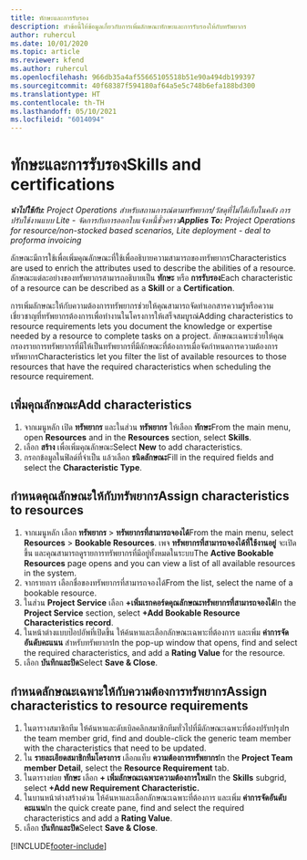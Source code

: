 ```yaml
---
title: ทักษะและการรับรอง
description: หัวข้อนี้ให้ข้อมูลเกี่ยวกับการเพิ่มลักษณะทักษะและการรับรองให้กับทรัพยากร
author: ruhercul
ms.date: 10/01/2020
ms.topic: article
ms.reviewer: kfend
ms.author: ruhercul
ms.openlocfilehash: 966db35a4af55665105518b51e90a494db199397
ms.sourcegitcommit: 40f68387f594180af64a5e5c748b6efa188bd300
ms.translationtype: HT
ms.contentlocale: th-TH
ms.lasthandoff: 05/10/2021
ms.locfileid: "6014094"
---
```

# <a name="skills-and-certifications"></a><span data-ttu-id="96704-103">ทักษะและการรับรอง</span><span class="sxs-lookup"><span data-stu-id="96704-103">Skills and certifications</span></span>
<span data-ttu-id="96704-104">_**นำไปใช้กับ:** Project Operations สำหรับสถานการณ์ตามทรัพยากร/วัสดุที่ไม่ได้เก็บในคลัง การปรับใช้งานแบบ Lite - จัดการกับการออกใบแจ้งหนี้ชั่วคราว_</span><span class="sxs-lookup"><span data-stu-id="96704-104">_**Applies To:** Project Operations for resource/non-stocked based scenarios, Lite deployment - deal to proforma invoicing_</span></span>

<span data-ttu-id="96704-105">ลักษณะมีการใช้เพื่อเพิ่มคุณลักษณะที่ใช้เพื่ออธิบายความสามารถของทรัพยากร</span><span class="sxs-lookup"><span data-stu-id="96704-105">Characteristics are used to enrich the attributes used to describe the abilities of a resource.</span></span> <span data-ttu-id="96704-106">ลักษณะแต่ละอย่างของทรัพยากรสามารถอธิบายเป็น **ทักษะ** หรือ **การรับรอง**</span><span class="sxs-lookup"><span data-stu-id="96704-106">Each characteristic of a resource can be described as a **Skill** or a **Certification**.</span></span>

<span data-ttu-id="96704-107">การเพิ่มลักษณะให้กับความต้องการทรัพยากรช่วยให้คุณสามารถจัดทำเอกสารความรู้หรือความเชี่ยวชาญที่ทรัพยากรต้องการเพื่อทำงานในโครงการให้เสร็จสมบูรณ์</span><span class="sxs-lookup"><span data-stu-id="96704-107">Adding characteristics to resource requirements lets you document the knowledge or expertise needed by a resource to complete tasks on a project.</span></span> <span data-ttu-id="96704-108">ลักษณะเฉพาะช่วยให้คุณกรองรายการทรัพยากรที่มีให้เป็นทรัพยากรที่มีลักษณะที่ต้องการเมื่อจัดกำหนดการความต้องการทรัพยากร</span><span class="sxs-lookup"><span data-stu-id="96704-108">Characteristics let you filter the list of available resources to those resources that have the required characteristics when scheduling the resource requirement.</span></span>

## <a name="add-characteristics"></a><span data-ttu-id="96704-109">เพิ่มคุณลักษณะ</span><span class="sxs-lookup"><span data-stu-id="96704-109">Add characteristics</span></span>

1. <span data-ttu-id="96704-110">จากเมนูหลัก เปิด **ทรัพยากร** และในส่วน **ทรัพยากร** ให้เลือก **ทักษะ**</span><span class="sxs-lookup"><span data-stu-id="96704-110">From the main menu, open **Resources** and in the **Resources** section, select **Skills**.</span></span>
2. <span data-ttu-id="96704-111">เลือก **สร้าง** เพื่อเพิ่มคุณลักษณะ</span><span class="sxs-lookup"><span data-stu-id="96704-111">Select **New** to add characteristics.</span></span>
3. <span data-ttu-id="96704-112">กรอกข้อมูลในฟิลด์ที่จำเป็น แล้วเลือก **ชนิดลักษณะ**</span><span class="sxs-lookup"><span data-stu-id="96704-112">Fill in the required fields and select the **Characteristic Type**.</span></span>

## <a name="assign-characteristics-to-resources"></a><span data-ttu-id="96704-113">กำหนดคุณลักษณะให้กับทรัพยากร</span><span class="sxs-lookup"><span data-stu-id="96704-113">Assign characteristics to resources</span></span>

1. <span data-ttu-id="96704-114">จากเมนูหลัก เลือก **ทรัพยากร** > **ทรัพยากรที่สามารถจองได้**</span><span class="sxs-lookup"><span data-stu-id="96704-114">From the main menu, select **Resources** > **Bookable Resources**.</span></span> <span data-ttu-id="96704-115">เพจ **ทรัพยากรที่สามารถจองได้ที่ใช้งานอยู่** จะเปิดขึ้น และคุณสามารถดูรายการทรัพยากรที่มีอยู่ทั้งหมดในระบบ</span><span class="sxs-lookup"><span data-stu-id="96704-115">The **Active Bookable Resources** page opens and you can view a list of all available resources in the system.</span></span>
2. <span data-ttu-id="96704-116">จากรายการ เลือกชื่อของทรัพยากรที่สามารถจองได้</span><span class="sxs-lookup"><span data-stu-id="96704-116">From the list, select the name of a bookable resource.</span></span>
3. <span data-ttu-id="96704-117">ในส่วน **Project Service** เลือก **+เพิ่มเรกคอร์ดคุณลักษณะทรัพยากรที่สามารถจองได้**</span><span class="sxs-lookup"><span data-stu-id="96704-117">In the **Project Service** section, select **+Add Bookable Resource Characteristics record**.</span></span>
4. <span data-ttu-id="96704-118">ในหน้าต่างแบบป๊อปอัพที่เปิดขึ้น ให้ค้นหาและเลือกลักษณะเฉพาะที่ต้องการ และเพิ่ม **ค่าการจัดอันดับคะแนน** สำหรับทรัพยากร</span><span class="sxs-lookup"><span data-stu-id="96704-118">In the pop-up window that opens, find and select the required characteristics, and add a **Rating Value** for the resource.</span></span>
5. <span data-ttu-id="96704-119">เลือก **บันทึกและปิด**</span><span class="sxs-lookup"><span data-stu-id="96704-119">Select **Save & Close**.</span></span>

## <a name="assign-characteristics-to-resource-requirements"></a><span data-ttu-id="96704-120">กำหนดลักษณะเฉพาะให้กับความต้องการทรัพยากร</span><span class="sxs-lookup"><span data-stu-id="96704-120">Assign characteristics to resource requirements</span></span>

1. <span data-ttu-id="96704-121">ในตารางสมาชิกทีม ให้ค้นหาและดับเบิลคลิกสมาชิกทีมทั่วไปที่มีลักษณะเฉพาะที่ต้องปรับปรุง</span><span class="sxs-lookup"><span data-stu-id="96704-121">In the team member grid, find and double-click the generic team member with the characteristics that need to be updated.</span></span>
2. <span data-ttu-id="96704-122">ใน **รายละเอียดสมาชิกทีมโครงการ** เลือกแท็บ **ความต้องการทรัพยากร**</span><span class="sxs-lookup"><span data-stu-id="96704-122">In the **Project Team member Detail**, select the **Resource Requirement** tab.</span></span>
3. <span data-ttu-id="96704-123">ในตารางย่อย **ทักษะ** เลือก **+ เพิ่มลักษณะเฉพาะความต้องการใหม่**</span><span class="sxs-lookup"><span data-stu-id="96704-123">In the **Skills** subgrid, select **+Add new Requirement Characteristic.**</span></span>
4. <span data-ttu-id="96704-124">ในบานหน้าต่างสร้างด่วน ให้ค้นหาและเลือกลักษณะเฉพาะที่ต้องการ และเพิ่ม **ค่าการจัดอันดับคะแนน**</span><span class="sxs-lookup"><span data-stu-id="96704-124">In the quick create pane, find and select the required characteristics and add a **Rating Value**.</span></span>
5. <span data-ttu-id="96704-125">เลือก **บันทึกและปิด**</span><span class="sxs-lookup"><span data-stu-id="96704-125">Select **Save & Close**.</span></span>

[!INCLUDE[footer-include](../includes/footer-banner.md)]